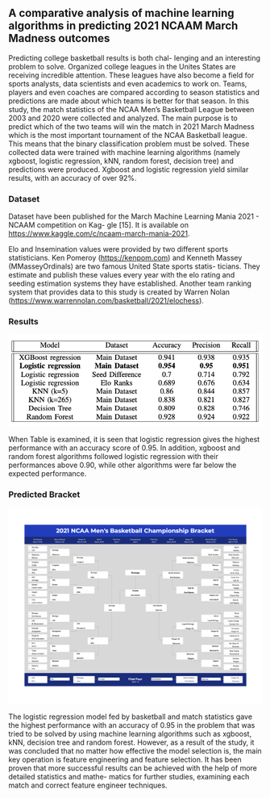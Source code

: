 ## A comparative analysis of machine learning algorithms in predicting 2021 NCAAM March Madness outcomes
Predicting college basketball results is both chal- lenging and an interesting problem to solve. Organized college leagues in the Unites States are receiving incredible attention. These leagues have also become a field for sports analysts, data scientists and even academics to work on. Teams, players and even coaches are compared according to season statistics and predictions are made about which teams is better for that season. In this study, the match statistics of the NCAA Men’s Basketball League between 2003 and 2020 were collected and analyzed. The main purpose is to predict which of the two teams will win the match in 2021 March Madness which is the most important tournament of the NCAA Basketball league. This means that the binary classification problem must be solved. These collected data were trained with machine learning algorithms (namely xgboost, logistic regression, kNN, random forest, decision tree) and predictions were produced. Xgboost and logistic regression yield similar results, with an accuracy of over 92%.

### Dataset
Dataset have been published for the March Machine Learning Mania 2021 - NCAAM competition on Kag- gle [15]. It is available on https://www.kaggle.com/c/ncaam-march-mania-2021.

Elo and Insemination values were provided by two different sports statisticians. Ken Pomeroy (https://kenpom.com) and Kenneth Massey (MMasseyOrdinals) are two famous United State sports statis- ticians. They estimate and publish these values every year with the elo rating and seeding estimation systems they have established. Another team ranking system that provides data to this study is created by Warren Nolan (https://www.warrennolan.com/basketball/2021/elochess).

### Results

![alt text](https://github.com/egeoguzman/NCAA_2021_Bracket_Prediction/blob/main/graphs/results.png "results")

When Table is examined, it is seen that logistic regression gives the highest performance with an accuracy score of 0.95. In addition, xgboost and random forest algorithms followed logistic regression with their performances above 0.90, while other algorithms were far below the expected performance.

### Predicted Bracket

![alt text](https://github.com/egeoguzman/NCAA_2021_Bracket_Prediction/blob/main/bracket/prediction_bracket.png "results")

The logistic regression model fed by basketball and match statistics gave the highest performance with an accuracy of 0.95 in the problem that was tried to be solved by using machine learning algorithms such as xgboost, kNN, decision tree and random forest. However, as a result of the study, it was concluded that no matter how effective the model selection is, the main key operation is feature engineering and feature selection.
It has been proven that more successful results can be achieved with the help of more detailed statistics and mathe- matics for further studies, examining each match and correct feature engineer techniques.
